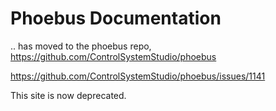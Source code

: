 Phoebus Documentation
=====================

.. has moved to the phoebus repo, https://github.com/ControlSystemStudio/phoebus


https://github.com/ControlSystemStudio/phoebus/issues/1141

This site is now deprecated.
